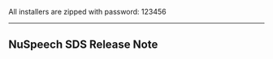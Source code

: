 All installers are zipped with password: 123456

-------------
NuSpeech SDS Release Note
-------------
